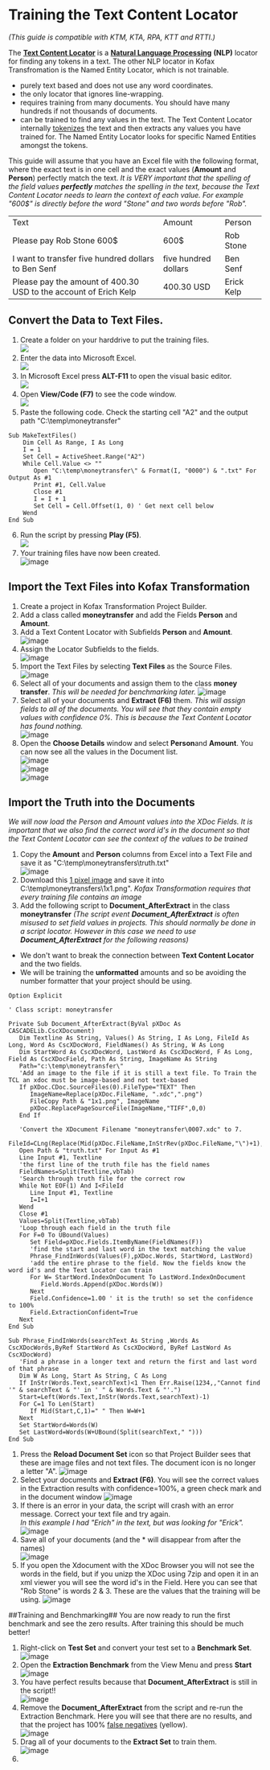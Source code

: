 # Training the Text Content Locator
*(This guide is compatible with KTM, KTA, RPA, KTT and RTTI.)*

The [**Text Content Locator**](https://docshield.kofax.com/KTT/en_US/6.3.0-v15o2fs281/help/PB/ProjectBuilder/450_Extraction/TextContentLocator/c_TextContentLocator.html) is a [**Natural Language Processing**](https://en.wikipedia.org/wiki/Natural_language_processing) **(NLP)** locator for finding any tokens in a text. The other NLP locator in Kofax Transfromation is the Named Entity Locator, which is not trainable.

*   purely text based and does not use any word coordinates.
*   the only locator that ignores line-wrapping.
*   requires training from many documents. You should have many hundreds if not thousands of documents.  
*   can be trained to find any values in the text. The Text Content Locator internally [tokenizes](https://www.analyticsvidhya.com/blog/2020/05/what-is-tokenization-nlp/) the text and then extracts any values you have trained for. The Named Entity Locator looks for specific Named Entities amongst the tokens.

This guide will assume that you have an Excel file with the following format, where the exact text is in one cell and the exact values (**Amount** and **Person**) perfectly match the text. _It is VERY important that the spelling of the field values **perfectly** matches the spelling in the text, because the Text Content Locator needs to learn the context of each value. For example "600$" is directly before the word "Stone" and two words before "Rob"._

<table><tbody><tr><td>Text</td><td>Amount</td><td>Person</td></tr><tr><td>Please pay Rob Stone 600$</td><td>600$</td><td>Rob Stone</td></tr><tr><td>I want to transfer five hundred dollars to Ben Senf</td><td>five hundred dollars</td><td>Ben Senf</td></tr><tr><td>Please pay the amount of 400.30 USD to the account of Erich Kelp</td><td>400.30 USD</td><td>Erick Kelp</td></tr></tbody></table>

## Convert the Data to Text Files.

1.  Create a folder on your harddrive to put the training files.  
![](https://user-images.githubusercontent.com/47416964/123088026-88447b80-d425-11eb-8edb-73882ef6b13c.png)
1.  Enter the data into Microsoft Excel.  
![](https://user-images.githubusercontent.com/47416964/123087797-3bf93b80-d425-11eb-8108-1ca80d19d26a.png)
1.  In Microsoft Excel press **ALT-F11** to open the visual basic editor.  
![](https://user-images.githubusercontent.com/47416964/123086368-a4dfb400-d423-11eb-96f9-0cc7f5a6e867.png)
1.  Open **View/Code (F7)** to see the code window.  
![](https://user-images.githubusercontent.com/47416964/123086578-df495100-d423-11eb-9d58-a4728cd78361.png)
1.  Paste the following code. Check the starting cell "A2" and the output path "C:\\temp\\moneytransfer"  
```vba
Sub MakeTextFiles()
    Dim Cell As Range, I As Long
    I = 1
    Set Cell = ActiveSheet.Range("A2")
    While Cell.Value <> ""
       Open "C:\temp\moneytransfer\" & Format(I, "0000") & ".txt" For Output As #1
       Print #1, Cell.Value
       Close #1
       I = I + 1
       Set Cell = Cell.Offset(1, 0) ' Get next cell below
    Wend
End Sub
```
6.  Run the script by pressing **Play (F5)**.  
![](https://user-images.githubusercontent.com/47416964/123088227-c5a90900-d425-11eb-84fb-5bd8d88713a1.png)
1. Your training files have now been created.  
![image](https://user-images.githubusercontent.com/47416964/123088977-abbbf600-d426-11eb-99b2-b9d02fb99e2a.png)
## Import the Text Files into Kofax Transformation
1. Create a project in Kofax Transformation Project Builder.
2. Add a class called **moneytransfer** and add the Fields **Person** and **Amount**.
3. Add a Text Content Locator with Subfields **Person** and **Amount**.  
![image](https://user-images.githubusercontent.com/47416964/123089625-7b288c00-d427-11eb-8333-f10cd27d85a7.png)
1. Assign the Locator Subfields to the fields.  
![image](https://user-images.githubusercontent.com/47416964/123089706-94313d00-d427-11eb-9911-1cfe05955aad.png)
1. Import the Text Files by selecting **Text Files** as the Source Files.  
![image](https://user-images.githubusercontent.com/47416964/123089825-bd51cd80-d427-11eb-9965-3d620952f492.png)
1. Select all of your documents and assign them to the class **money transfer**.  *This will be needed for benchmarking later.*
![image](https://user-images.githubusercontent.com/47416964/123090021-f25e2000-d427-11eb-9d04-39ebd5e268ef.png)
1. Select all of your documents and **Extract (F6)** them. *This will assign fields to all of the documents. You will see that they contain empty values with confidence 0%. This is because the Text Content Locator has found nothing.*  
![image](https://user-images.githubusercontent.com/47416964/123090274-3fda8d00-d428-11eb-800f-e419c0ca1045.png)
1. Open the **Choose Details** window and select **Person**and **Amount**. You can now see all the values in the Document list.  
![image](https://user-images.githubusercontent.com/47416964/123090521-86c88280-d428-11eb-9be3-c63205a35b88.png)  
![image](https://user-images.githubusercontent.com/47416964/123090547-9051ea80-d428-11eb-881e-c6adcabf6e1a.png)  
![image](https://user-images.githubusercontent.com/47416964/123090584-9ba51600-d428-11eb-842d-931decf8cfb5.png)  

## Import the Truth into the Documents
*We will now load the Person and Amount values into the XDoc Fields. It is important that we also find the correct word id's in the document so that the Text Content Locator can see the context of the values to be trained*
1. Copy the **Amount** and **Person** columns from Excel into a Text File and save it as "C:\temp\moneytransfers\truth.txt"  
![image](https://user-images.githubusercontent.com/47416964/123091602-da879b80-d429-11eb-8d77-d695e6bb05fe.png)
1. Download this [1 pixel image](1x1.png) and save it into C:\temp\moneytransfers\1x1.png". *Kofax Transformation requires that every training file contains an image*
3. Add the following script to **Document_AfterExtract** in the class **moneytransfer** 
*(The script event **Document_AfterExtract** is often misused to set field values in projects. This should normally be done in a script locator. However in this case we need to use **Document_AfterExtract** for the following reasons)*
* We don't want to break the connection between **Text Content Locator** and the two fields.
* We will be training the **unformatted** amounts and so be avoiding the number formatter that your project should be using.
```vba
Option Explicit

' Class script: moneytransfer

Private Sub Document_AfterExtract(ByVal pXDoc As CASCADELib.CscXDocument)
   Dim Textline As String, Values() As String, I As Long, FileId As Long, Word As CscXDocWord, FieldNames() As String, W As Long
   Dim StartWord As CscXDocWord, LastWord As CscXDocWord, F As Long, Field As CscXDocField, Path As String, ImageName As String
   Path="c:\temp\moneytransfer\"
   'Add an image to the file if it is still a text file. To Train the TCL an xdoc must be image-based and not text-based
   If pXDoc.CDoc.SourceFiles(0).FileType="TEXT" Then
      ImageName=Replace(pXDoc.FileName, ".xdc",".png")
      FileCopy Path & "1x1.png", ImageName
      pXDoc.ReplacePageSourceFile(ImageName,"TIFF",0,0)
   End If

   'Convert the XDocument Filename "moneytransfer\0007.xdc" to 7.
   FileId=CLng(Replace(Mid(pXDoc.FileName,InStrRev(pXDoc.FileName,"\")+1),".xdc",""))
   Open Path & "truth.txt" For Input As #1
   Line Input #1, Textline
   'the first line of the truth file has the field names
   FieldNames=Split(Textline,vbTab)
   'Search through truth file for the correct row
   While Not EOF(1) And I<FileId
      Line Input #1, Textline
      I=I+1
   Wend
   Close #1
   Values=Split(Textline,vbTab)
   'Loop through each field in the truth file
   For F=0 To UBound(Values)
      Set Field=pXDoc.Fields.ItemByName(FieldNames(F))
      'find the start and last word in the text matching the value
      Phrase_FindInWords(Values(F),pXDoc.Words, StartWord, LastWord)
      'add the entire phrase to the field. Now the fields know the word id's and the Text Locator can train
      For W= StartWord.IndexOnDocument To LastWord.IndexOnDocument
         Field.Words.Append(pXDoc.Words(W))
      Next
      Field.Confidence=1.00 ' it is the truth! so set the confidence to 100%
      Field.ExtractionConfident=True
   Next
End Sub

Sub Phrase_FindInWords(searchText As String ,Words As CscXDocWords,ByRef StartWord As CscXDocWord, ByRef LastWord As CscXDocWord)
   'Find a phrase in a longer text and return the first and last word of that phrase
   Dim W As Long, Start As String, C As Long
   If InStr(Words.Text,searchText)<1 Then Err.Raise(1234,,"Cannot find '" & searchText & "' in ' " & Words.Text & "'.")
   Start=Left(Words.Text,InStr(Words.Text,searchText)-1)
   For C=1 To Len(Start)
      If Mid(Start,C,1)=" " Then W=W+1
   Next
   Set StartWord=Words(W)
   Set LastWord=Words(W+UBound(Split(searchText," ")))
End Sub
```
1. Press the **Reload Document Set** icon so that Project Builder sees that these are image files and not text files. The document icon is no longer a letter "A".
![image](https://user-images.githubusercontent.com/47416964/123135180-cb1c4880-d451-11eb-9450-c4db2514a56a.png)
3. Select your documents and **Extract (F6)**. You will see the correct values in the Extraction results with confidence=100%, a green check mark and in the document window
![image](https://user-images.githubusercontent.com/47416964/123102044-f04e8e00-d434-11eb-8970-23d1d969837f.png)  
1. If there is an error in your data, the script will crash with an error message. Correct your text file and try again.  
*In this example I had "Erich" in the text, but was looking for "Erick".*  
![image](https://user-images.githubusercontent.com/47416964/123102285-30157580-d435-11eb-8cf8-408b07a66371.png)
1. Save all of your documents (and the * will disappear from after the names)  
![image](https://user-images.githubusercontent.com/47416964/123102691-9dc1a180-d435-11eb-8080-95a288be829a.png)
1. If you open the Xdocument with the XDoc Browser you will not see the words in the field, but if you unizp the XDoc using 7zip and open it in an xml viewer you will see the word id's in the Field.  Here you can see that "Rob Stone" is words 2 & 3. These are the values that the training will be using.
![image](https://user-images.githubusercontent.com/47416964/123103908-bbdbd180-d436-11eb-9e33-a9835d0a3712.png)

##Training and Benchmarking##
You are now ready to run the first benchmark and see the zero results. After training this should be much better!
1. Right-click on **Test Set** and convert your test set to a **Benchmark Set**.  
![image](https://user-images.githubusercontent.com/47416964/123104479-445a7200-d437-11eb-994a-85ce3b66ceef.png)  
1. Open the **Extraction Benchmark** from the View Menu and press **Start**
![image](https://user-images.githubusercontent.com/47416964/123104565-5b00c900-d437-11eb-96ec-6c836007f92d.png)
1. You have perfect results because that **Document_AfterExtract** is still in the script!!  
![image](https://user-images.githubusercontent.com/47416964/123104917-a87d3600-d437-11eb-91c6-4475c766847e.png)
2. Remove the **Document_AfterExtract** from the script and re-run the Extraction Benchmark.  Here you will see that there are no results, and that the project has 100% [false negatives](https://en.wikipedia.org/wiki/False_positives_and_false_negatives) (yellow).  
![image](https://user-images.githubusercontent.com/47416964/123105088-cba7e580-d437-11eb-805f-85b4f39e15f8.png)
3. Drag all of your documents to the **Extract Set** to train them.  
![image](https://user-images.githubusercontent.com/47416964/123105407-14f83500-d438-11eb-8fc8-1b7b07caec17.png)
3. 
















